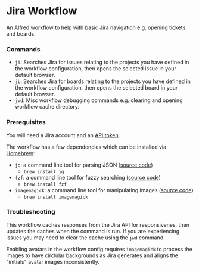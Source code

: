 # Jira Workflow

An Alfred workflow to help with basic Jira navigation e.g. opening tickets and boards.

### Commands

- `ji`: Searches Jira for issues relating to the projects you have defined in the workflow configuration, then opens the selected issue in your default browser.
- `jb`: Searches Jira for boards relating to the projects you have defined in the workflow configuration, then opens the selected board in your default browser.
- `jwd`: Misc workflow debugging commands e.g. clearing and opening workflow cache directory.

### Prerequisites

You will need a Jira account and an [API token](https://support.atlassian.com/atlassian-account/docs/manage-api-tokens-for-your-atlassian-account/).

The workflow has a few dependencies which can be installed via [Homebrew](https://brew.sh/):

- `jq`: a command line tool for parsing JSON ([source code](https://github.com/jqlang/jq))
	- `brew install jq`
- `fzf`: a command line tool for fuzzy searching ([source code](https://github.com/junegunn/fzf))
	- `brew install fzf`
- `imagemagick`: a command line tool for manipulating images ([source code](https://github.com/ImageMagick/ImageMagick))
	- `brew install imagemagick`

### Troubleshooting

This workflow caches responses from the Jira API for responsivenes, then updates the caches when the command is run. If you are experiencing issues you may need to clear the cache using the `jwd` command.

Enabling avatars in the workflow config requires `imagemagick` to process the images to have circlular backgrounds as Jira generates and aligns the "initials" avatar images inconsistently.
